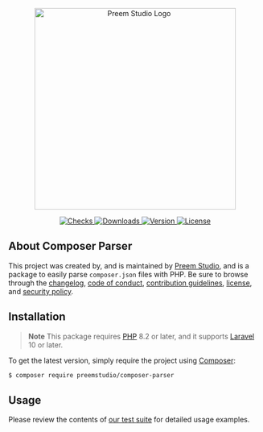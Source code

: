 <p align="center">
    <a href="https://preem.studio" target="_blank">
        <img src="https://raw.githubusercontent.com/PreemStudio/assets/main/logo-text.svg" width="400" alt="Preem Studio Logo" />
    </a>
</p>

<p align="center">
    <a href="https://github.com/PreemStudio/composer-parser/actions">
        <img src="https://badge.sh/github/check-runs/PreemStudio/composer-parser" alt="Checks" />
    </a>
    <a href="https://packagist.org/packages/preemstudio/composer-parser">
        <img src="https://badge.sh/packagist/downloads/PreemStudio/composer-parser" alt="Downloads" />
    </a>
    <a href="https://packagist.org/packages/preemstudio/composer-parser">
        <img src="https://badge.sh/packagist/version/PreemStudio/composer-parser" alt="Version" />
    </a>
    <a href="https://packagist.org/packages/preemstudio/composer-parser">
        <img src="https://badge.sh/packagist/license/PreemStudio/composer-parser" alt="License" />
    </a>
</p>

## About Composer Parser

This project was created by, and is maintained by [Preem Studio](https://github.com/PreemStudio), and is a package to easily parse `composer.json` files with PHP. Be sure to browse through the [changelog](CHANGELOG.md), [code of conduct](.github/CODE_OF_CONDUCT.md), [contribution guidelines](.github/CONTRIBUTING.md), [license](LICENSE), and [security policy](.github/SECURITY.md).

## Installation

> **Note**
> This package requires [PHP](https://www.php.net/) 8.2 or later, and it supports [Laravel](https://laravel.com/) 10 or later.

To get the latest version, simply require the project using [Composer](https://getcomposer.org/):

```bash
$ composer require preemstudio/composer-parser
```

## Usage

Please review the contents of [our test suite](/tests) for detailed usage examples.
